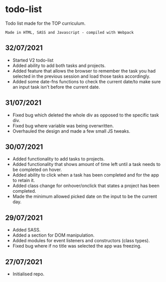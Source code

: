 # todo-list

Todo list made for the TOP curriculum.

`Made in HTML, SASS and Javascript - compiled with Webpack`

## 32/07/2021

- Started V2 todo-list
- Added ability to add both tasks and projects.
- Added feature that allows the browser to remember the task you had selected in the previous session and load those tasks accordingly.
- Added some date-fns functions to check the current date/to make sure an input task isn't before the current date.

## 31/07/2021

- Fixed bug which deleted the whole div as opposed to the specific task div.
- Fixed bug where variable was being overwritten.
- Overhauled the design and made a few small JS tweaks.

## 30/07/2021

- Added functionality to add tasks to projects.
- Added functionality that shows amount of time left until a task needs to be completed on hover.
- Added ability to click when a task has been completed and for the app to retain it.
- Added class change for onhover/onclick that states a project has been completed.
- Made the minimum allowed picked date on the input to be the current day.

## 29/07/2021

- Added SASS.
- Added a section for DOM manipulation.
- Added modules for event listeners and constructors (class types).
- Fixed bug where if no title was selected the app was freezing.

## 27/07/2021

- Initialised repo.
